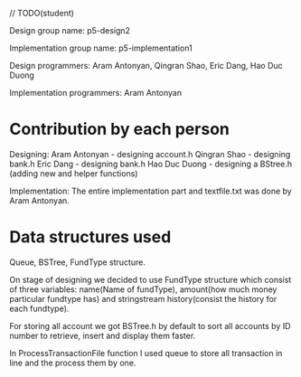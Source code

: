 
// TODO(student)

Design group name: p5-design2

Implementation group name: p5-implementation1

Design programmers: Aram Antonyan, Qingran Shao, Eric Dang, Hao Duc Duong

Implementation programmers: Aram Antonyan

# Contribution by each person
Designing: 
Aram Antonyan - designing account.h
Qingran Shao - designing bank.h
Eric Dang - designing bank.h 
Hao Duc Duong - designing a BStree.h (adding new and helper functions)

Implementation:
The entire implementation part and textfile.txt was done by Aram Antonyan.

# Data structures used
Queue, BSTree, FundType structure.

On stage of designing we decided to use FundType structure which consist of three variables: name(Name of fundType),
amount(how much money particular fundtype has) and stringstream history(consist the history for each fundtype).

For storing all account we got BSTree.h by default to sort all accounts by ID number to retrieve, insert and display them faster.

In ProcessTransactionFile function I used queue to store all transaction in line and the process them by one. 

